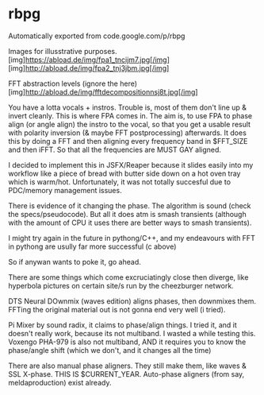 # rbpg
Automatically exported from code.google.com/p/rbpg


Images for illusstrative purposes.
[img]https://abload.de/img/fpa1_tncijm7.jpg[/img]
[img]http://abload.de/img/fpa2_tnj3jbm.jpg[/img]

FFT abstraction levels (ignore the here)
[img]http://abload.de/img/fftdecompositionnsj8t.jpg[/img]

You have a lotta vocals + instros. Trouble is, most of them don't line up & invert cleanly. This is where FPA comes in. The aim is, to use FPA to phase align (or angle align) the instro to the vocal, so that you get a usable result with polarity inversion (& maybe FFT postprocessing) afterwards. It does this by doing a FFT and then aligning every frequency band in $FFT_SIZE and then iFFT. So that all the frequencies are MUST GAY aligned.

I decided to implement this in JSFX/Reaper because it slides easily into my workflow like a piece of bread with butter side down on a hot oven tray which is warm/hot. Unfortunately, it was not totally succesful due to PDC/memory management issues.

There is evidence of it changing the phase. The algorithm is sound (check the specs/pseudocode). But all it does atm is smash transients (although with the amount of CPU it uses there are better ways to smash transients).

I might try again in the future in pythong/C++, and my endeavours with FFT in  pythong are usully far more successful (c above)

So if anywan wants to poke it, go ahead.

There are some things which come excruciatingly close then diverge, like hyperbola pictures on  certain site/s run by the cheezburger network.

DTS Neural DOwnmix (waves edition) aligns phases, then downmixes them. FFTing the original material out is not gonna end very well (i tried).

Pi Mixer by sound radix, it claims to phase/align things. I tried it, and it doesn't really work, because its not multiband. I wasted a while testing this. Voxengo PHA-979 is also not multiband, AND it requires you to know the phase/angle shift (which we don't, and it changes all the time)

There are also manual phase aligners. They still make them,  like waves & SSL X-phase. THIS IS $CURRENT_YEAR. Auto-phase aligners (from say, meldaproduction) exist already.
